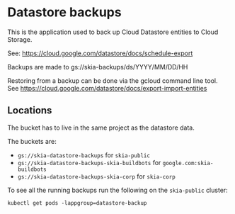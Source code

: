# Datastore backups

This is the application used to back up Cloud Datastore entities to Cloud Storage.

See: https://cloud.google.com/datastore/docs/schedule-export

Backups are made to gs://skia-backups/ds/YYYY/MM/DD/HH

Restoring from a backup can be done via the gcloud command line tool.
See https://cloud.google.com/datastore/docs/export-import-entities

## Locations

The bucket has to live in the same project as the datastore data.

The buckets are:

- `gs://skia-datastore-backups` for `skia-public`
- `gs://skia-datastore-backups-skia-buildbots` for `google.com:skia-buildbots`
- `gs://skia-datastore-backups-skia-corp` for `skia-corp`

To see all the running backups run the following on the `skia-public` cluster:

    kubectl get pods -lappgroup=datastore-backup
